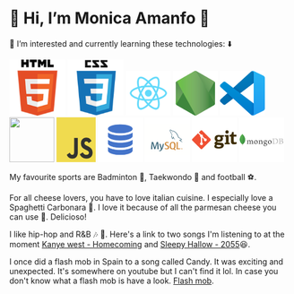 # 👋 Hi, I’m Monica Amanfo 🙂

🌱 I’m interested and currently learning these technologies: ⬇️

<img src="https://raw.githubusercontent.com/github/explore/80688e429a7d4ef2fca1e82350fe8e3517d3494d/topics/html/html.png" width="100" height="100" alt="HTML5"/> <img src="https://raw.githubusercontent.com/github/explore/80688e429a7d4ef2fca1e82350fe8e3517d3494d/topics/css/css.png" width="100" height="100" alt="CSS3"/>
<img src="https://raw.githubusercontent.com/github/explore/80688e429a7d4ef2fca1e82350fe8e3517d3494d/topics/react/react.png" width="80" height="80"/>
<img src="https://raw.githubusercontent.com/github/explore/80688e429a7d4ef2fca1e82350fe8e3517d3494d/topics/nodejs/nodejs.png" width="80" height="80"/>
<img src="https://raw.githubusercontent.com/github/explore/80688e429a7d4ef2fca1e82350fe8e3517d3494d/topics/visual-studio-code/visual-studio-code.png" width="80" height="80"/>
<img src="https://cdn.icon-icons.com/icons2/2699/PNG/512/python_vertical_logo_icon_168039.png" width="80" height="80"/>
<img src="https://raw.githubusercontent.com/github/explore/80688e429a7d4ef2fca1e82350fe8e3517d3494d/topics/javascript/javascript.png" width="70" height="80"/>
<img src="https://raw.githubusercontent.com/github/explore/80688e429a7d4ef2fca1e82350fe8e3517d3494d/topics/sql/sql.png" width="80" height="80"/>
<img src="https://raw.githubusercontent.com/github/explore/80688e429a7d4ef2fca1e82350fe8e3517d3494d/topics/mysql/mysql.png" width="80" height="80"/>
<img src="https://raw.githubusercontent.com/github/explore/80688e429a7d4ef2fca1e82350fe8e3517d3494d/topics/git/git.png" width="80" height="80"/>
<img src="https://raw.githubusercontent.com/github/explore/80688e429a7d4ef2fca1e82350fe8e3517d3494d/topics/mongodb/mongodb.png" width="80" height="80"/>

My favourite sports are Badminton 🏸, Taekwondo 🥋 and football ⚽.

For all cheese lovers, you have to love italian cuisine. I especially love a Spaghetti Carbonara 🍝.
I love it because of all the parmesan cheese you can use 🧀. Delicioso!

I like hip-hop and R&B 🎶 💃. Here's a link to two songs I'm listening to at the moment
[Kanye west - Homecoming](https://www.youtube.com/watch?v=LQ488QrqGE4) and [Sleepy Hallow - 2055](https://www.youtube.com/watch?v=y1xZ_kAhjMc)😆.

I once did a flash mob in Spain to a song called Candy. It was exciting and unexpected. It's somewhere on youtube but I can't find it lol. In case you don't know what a flash mob is have a look. [Flash mob](https://www.youtube.com/watch?v=-bnYpCiwV2Q).
